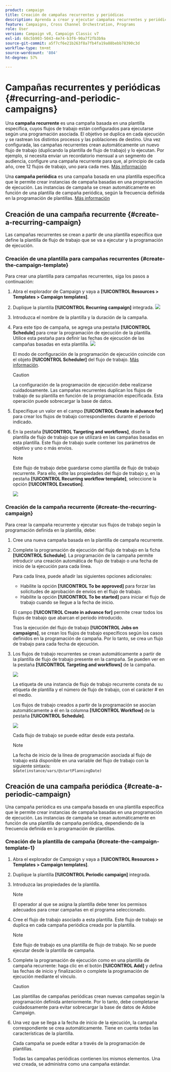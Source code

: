 ```yaml
---
product: campaign
title: Creación de campañas recurrentes y periódicas
description: Aprenda a crear y ejecutar campañas recurrentes y periódicas
feature: Campaigns, Cross Channel Orchestration, Programs
role: User
version: Campaign v8, Campaign Classic v7
exl-id: 68c5b903-5043-4e74-b3f6-90a7f2fb3b9a
source-git-commit: a5f7cf6e21b263f8a7fb4fa19a88bebb78390c3d
workflow-type: tm+mt
source-wordcount: '804'
ht-degree: 57%

---
```


# Campañas recurrentes y periódicas {#recurring-and-periodic-campaigns}

Una **campaña recurrente** es una campaña basada en una plantilla específica, cuyos flujos de trabajo están configurados para ejecutarse según una programación asociada. El objetivo se duplica en cada ejecución y se rastrean los distintos procesos y las poblaciones de destino.  Una vez configurada, las campañas recurrentes crean automáticamente un nuevo flujo de trabajo (duplicando la plantilla de flujo de trabajo) y lo ejecutan. Por ejemplo, si necesita enviar un recordatorio mensual a un segmento de audiencia, configure una campaña recurrente para que, al principio de cada año, cree 12 flujos de trabajo, uno para cada mes. [Más información](#create-a-recurring-campaign)

Una **campaña periódica** es una campaña basada en una plantilla específica que le permite crear instancias de campaña basadas en una programación de ejecución. Las instancias de campaña se crean automáticamente en función de una plantilla de campaña periódica, según la frecuencia definida en la programación de plantillas. [Más información](#create-a-periodic-campaign)

## Creación de una campaña recurrente {#create-a-recurring-campaign}

Las campañas recurrentes se crean a partir de una plantilla específica que define la plantilla de flujo de trabajo que se va a ejecutar y la programación de ejecución.

### Creación de una plantilla para campañas recurrentes {#create-the-campaign-template}

Para crear una plantilla para campañas recurrentes, siga los pasos a continuación:

1. Abra el explorador de Campaign y vaya a **[!UICONTROL Resources > Templates > Campaign templates]**.
1. Duplique la plantilla **[!UICONTROL Recurring campaign]** integrada.
   ![](assets/recurring-campaign-duplicate.png)
1. Introduzca el nombre de la plantilla y la duración de la campaña.
1. Para este tipo de campaña, se agrega una pestaña **[!UICONTROL Schedule]** para crear la programación de ejecución de la plantilla. Utilice esta pestaña para definir las fechas de ejecución de las campañas basadas en esta plantilla.
   ![](assets/recurring-campaign-schedule.png)

   El modo de configuración de la programación de ejecución coincide con el objeto **[!UICONTROL Scheduler]** del flujo de trabajo. [Más información](../workflow/scheduler.md).

   >[!CAUTION]
   >
   >La configuración de la programación de ejecución debe realizarse cuidadosamente. Las campañas recurrentes duplican los flujos de trabajo de su plantilla en función de la programación especificada. Esta operación puede sobrecargar la base de datos.

1. Especifique un valor en el campo **[!UICONTROL Create in advance for]** para crear los flujos de trabajo correspondientes durante el periodo indicado.
1. En la pestaña **[!UICONTROL Targeting and workflows]**, diseñe la plantilla de flujo de trabajo que se utilizará en las campañas basadas en esta plantilla. Este flujo de trabajo suele contener los parámetros de objetivo y uno o más envíos.

   >[!NOTE]
   >
   >Este flujo de trabajo debe guardarse como plantilla de flujo de trabajo recurrente. Para ello, edite las propiedades del flujo de trabajo y, en la pestaña **[!UICONTROL Recurring workflow template]**, seleccione la opción **[!UICONTROL Execution]**.

   ![](assets/recurring-campaign-wf-properties.png)

### Creación de la campaña recurrente {#create-the-recurring-campaign}

Para crear la campaña recurrente y ejecutar sus flujos de trabajo según la programación definida en la plantilla, debe:

1. Cree una nueva campaña basada en la plantilla de campaña recurrente.
1. Complete la programación de ejecución del flujo de trabajo en la ficha **[!UICONTROL Schedule]**. La programación de la campaña permite introducir una creación automática de flujo de trabajo o una fecha de inicio de la ejecución para cada línea.

   Para cada línea, puede añadir las siguientes opciones adicionales:

   * Habilite la opción **[!UICONTROL To be approved]** para forzar las solicitudes de aprobación de envíos en el flujo de trabajo.
   * Habilite la opción **[!UICONTROL To be started]** para iniciar el flujo de trabajo cuando se llegue a la fecha de inicio.

   El campo **[!UICONTROL Create in advance for]** permite crear todos los flujos de trabajo que abarcan el periodo introducido.

   Tras la ejecución del flujo de trabajo **[!UICONTROL Jobs on campaigns]**, se crean los flujos de trabajo específicos según los casos definidos en la programación de campaña. Por lo tanto, se crea un flujo de trabajo para cada fecha de ejecución.

1. Los flujos de trabajo recurrentes se crean automáticamente a partir de la plantilla de flujo de trabajo presente en la campaña. Se pueden ver en la pestaña **[!UICONTROL Targeting and workflows]** de la campaña.

   ![](assets/recurring-wf-created.png)

   La etiqueta de una instancia de flujo de trabajo recurrente consta de su etiqueta de plantilla y el número de flujo de trabajo, con el carácter # en el medio.

   Los flujos de trabajo creados a partir de la programación se asocian automáticamente a él en la columna **[!UICONTROL Workflow]** de la pestaña **[!UICONTROL Schedule]**.

   ![](assets/recurring-wf-schedule-executed.png)

   Cada flujo de trabajo se puede editar desde esta pestaña.

   >[!NOTE]
   >
   >La fecha de inicio de la línea de programación asociada al flujo de trabajo está disponible en una variable del flujo de trabajo con la siguiente sintaxis:\
   >`$date(instance/vars/@startPlanningDate)`

## Creación de una campaña periódica {#create-a-periodic-campaign}

Una campaña periódica es una campaña basada en una plantilla específica que le permite crear instancias de campaña basadas en una programación de ejecución. Las instancias de campaña se crean automáticamente en función de una plantilla de campaña periódica, dependiendo de la frecuencia definida en la programación de plantillas.

### Creación de la plantilla de campaña {#create-the-campaign-template-1}

1. Abra el explorador de Campaign y vaya a **[!UICONTROL Resources > Templates > Campaign templates]**.
1. Duplique la plantilla **[!UICONTROL Periodic campaign]** integrada.
1. Introduzca las propiedades de la plantilla.

   >[!NOTE]
   >
   >El operador al que se asigna la plantilla debe tener los permisos adecuados para crear campañas en el programa seleccionado.

1. Cree el flujo de trabajo asociado a esta plantilla. Este flujo de trabajo se duplica en cada campaña periódica creada por la plantilla.

   >[!NOTE]
   >
   >Este flujo de trabajo es una plantilla de flujo de trabajo. No se puede ejecutar desde la plantilla de campaña.

1. Complete la programación de ejecución como en una plantilla de campaña recurrente: haga clic en el botón **[!UICONTROL Add]** y defina las fechas de inicio y finalización o complete la programación de ejecución mediante el vínculo.

   >[!CAUTION]
   >
   >Las plantillas de campañas periódicas crean nuevas campañas según la programación definida anteriormente. Por lo tanto, debe completarse cuidadosamente para evitar sobrecargar la base de datos de Adobe Campaign.

1. Una vez que se llega a la fecha de inicio de la ejecución, la campaña correspondiente se crea automáticamente. Tiene en cuenta todas las características de la plantilla.

   Cada campaña se puede editar a través de la programación de plantillas.

   Todas las campañas periódicas contienen los mismos elementos. Una vez creada, se administra como una campaña estándar.

